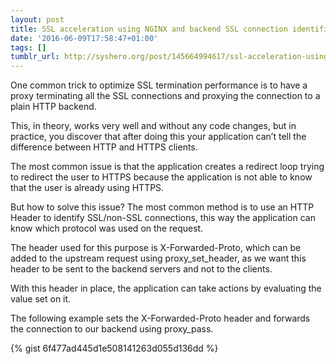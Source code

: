 ```yaml
---
layout: post
title: SSL acceleration using NGINX and backend SSL connection identification
date: '2016-06-09T17:58:47+01:00'
tags: []
tumblr_url: http://syshero.org/post/145664994617/ssl-acceleration-using-nginx-and-backend-ssl
---
```

One common trick to optimize SSL termination performance is to have a proxy terminating all the SSL connections and proxying the connection to a plain HTTP backend.

This, in theory, works very well and without any code changes, but in practice, you discover that after doing this your application can’t tell the difference between HTTP and HTTPS clients.
<!--more-->
The most common issue is that the application creates a redirect loop trying to redirect the user to HTTPS because the application is not able to know that the user is already using HTTPS. 

But how to solve this issue? The most common method is to use an HTTP Header to identify SSL/non-SSL connections, this way the application can know which protocol was used on the request.

The header used for this purpose is X-Forwarded-Proto, which can be added to the upstream request using proxy_set_header, as we want this header to be sent to the backend servers and not to the clients.

With this header in place, the application can take actions by evaluating the value set on it.

The following example sets the X-Forwarded-Proto header and forwards the connection to our backend using proxy_pass.

{% gist 6f477ad445d1e508141263d055d136dd %}
